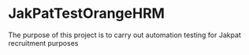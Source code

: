 # JakPatTestOrangeHRM
The purpose of this project is to carry out automation testing for Jakpat recruitment purposes
